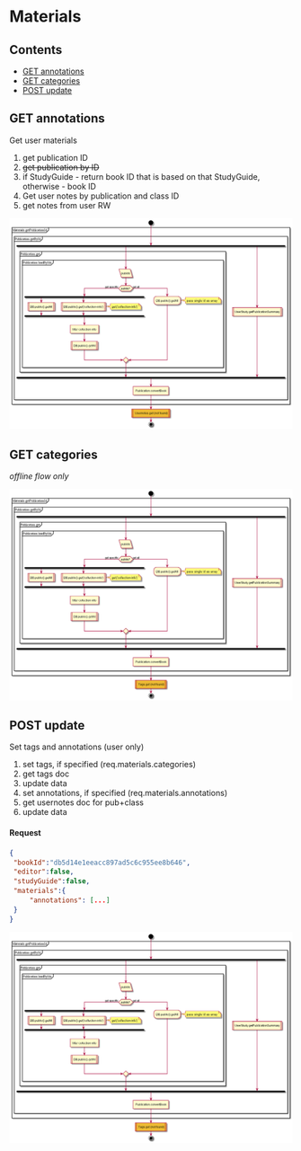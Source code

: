 # Materials

## Contents

* [GET annotations](#get-annotations)
* [GET categories](#get-categories)
* [POST update](#post-update)


## GET annotations

Get user materials

1. get publication ID
  1. ~~get publication by ID~~
  1. if StudyGuide - return book ID that is based on that StudyGuide, otherwise - book ID
1. Get user notes by publication and class ID
2. get notes from user RW

![schema](../diagrams/Materials.GET.getAnnotations.png)  


## GET categories

_offline flow only_

![schema](../diagrams/Materials.GET.getTags.png)  


## POST update

Set tags and annotations (user only)
1. set tags, if specified (req.materials.categories)
  1. get tags doc
  1. update data
1. set annotations, if specified (req.materials.annotations)
  1. get usernotes doc for pub+class
  1. update data

#### Request
```json
{
 "bookId":"db5d14e1eeacc897ad5c6c955ee8b646",
 "editor":false,
 "studyGuide":false,
 "materials":{
     "annotations": [...]
 }
}

```

![schema](../diagrams/Materials.POST.update.png)  


